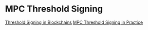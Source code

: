 # MPC Threshold Signing

[Threshold Signing in Blockchains](https://wiki.mpcalliance.org/key%20management%20for%20blockchain.html)
[MPC Threshold Signing in Practice](https://medium.com/ing-blog/multiparty-computation-threshold-signing-in-practice-bringing-security-to-our-customers-f2d63b912bca)
